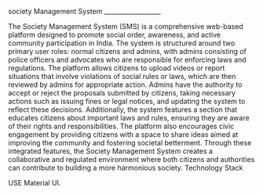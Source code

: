 society Management System
       __________________

The Society Management System (SMS) is a comprehensive web-based platform designed to promote social order, awareness, and active community participation in India. The system is structured around two primary user roles: normal citizens and admins, with admins consisting of police officers and advocates who are responsible for enforcing laws and regulations. The platform allows citizens to upload videos or report situations that involve violations of social rules or laws, which are then reviewed by admins for appropriate action. Admins have the authority to accept or reject the proposals submitted by citizens, taking necessary actions such as issuing fines or legal notices, and updating the system to reflect these decisions. Additionally, the system features a section that educates citizens about important laws and rules, ensuring they are aware of their rights and responsibilities. The platform also encourages civic engagement by providing citizens with a space to share ideas aimed at improving the community and fostering societal betterment. Through these integrated features, the Society Management System creates a collaborative and regulated environment where both citizens and authorities can contribute to building a more harmonious society.
Technology Stack


USE Material UI. 